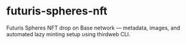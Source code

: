 # futuris-spheres-nft
Futuris Spheres NFT drop on Base network — metadata, images, and automated lazy minting setup using thirdweb CLI.
